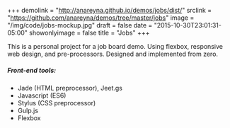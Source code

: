 +++
demolink = "http://anareyna.github.io/demos/jobs/dist/"
srclink = "https://github.com/anareyna/demos/tree/master/jobs"
image = "/img/code/jobs-mockup.jpg"
draft = false
date = "2015-10-30T23:01:31-05:00"
showonlyimage = false
title = "Jobs"
+++

This is a personal project for a job board demo. Using flexbox, responsive web design, and pre-processors. Designed and implemented from zero.

##### Front-end tools: 
- Jade (HTML preprocessor), Jeet.gs
- Javascript (ES6)
- Stylus (CSS preprocessor)
- Gulp.js
- Flexbox
